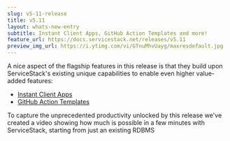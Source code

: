 ```yaml
---
slug: v5-11-release
title: v5.11
layout: whats-new-entry
subtitle: Instant Client Apps, GitHub Action Templates and more!
feature_url: https://docs.servicestack.net/releases/v5.11
preview_img_url: https://i.ytimg.com/vi/GTnuMhvUayg/maxresdefault.jpg 
---
```


A nice aspect of the flagship features in this release is that they build upon ServiceStack's existing unique
capabilities to enable even higher value-added features:

- [Instant Client Apps](#instant-client-apps)
- [GitHub Action Templates](#github-action-templates)

To capture the unprecedented productivity unlocked by this release we've created a video showing how much
is possible in a few minutes with ServiceStack, starting from just an existing RDBMS